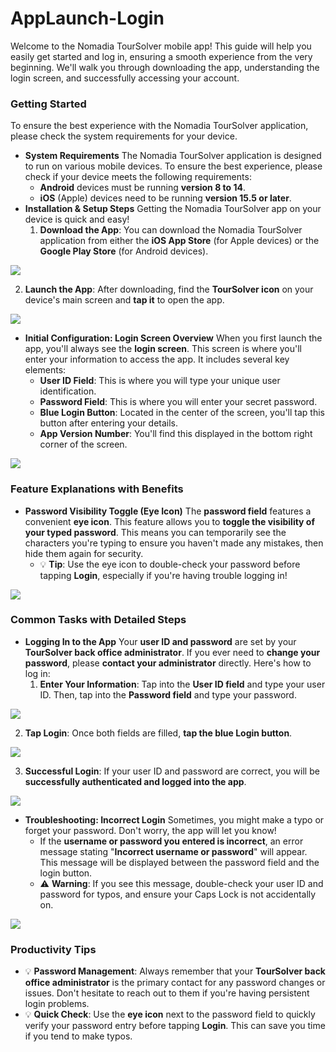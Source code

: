# AppLaunch-Login

Welcome to the Nomadia TourSolver mobile app! This guide will help you easily get started and log in, ensuring a smooth experience from the very beginning. We'll walk you through downloading the app, understanding the login screen, and successfully accessing your account.

### Getting Started

To ensure the best experience with the Nomadia TourSolver application, please check the system requirements for your device.

* **System Requirements** The Nomadia TourSolver application is designed to run on various mobile devices. To ensure the best experience, please check if your device meets the following requirements:
  * **Android** devices must be running **version 8 to 14**.
  * **iOS** (Apple) devices need to be running **version 15.5 or later**.
* **Installation & Setup Steps** Getting the Nomadia TourSolver app on your device is quick and easy!
  1. **Download the App**: You can download the Nomadia TourSolver application from either the **iOS App Store** (for Apple devices) or the **Google Play Store** (for Android devices).

![](../../.gitbook/assets/AppLaunch-Login_timestamp_0_to_04.png)

2. **Launch the App**: After downloading, find the **TourSolver icon** on your device's main screen and **tap it** to open the app.

![](<../../.gitbook/assets/AppLaunch-Login_timestamp_0_to_04 (1).png>)

* **Initial Configuration: Login Screen Overview** When you first launch the app, you'll always see the **login screen**. This screen is where you'll enter your information to access the app. It includes several key elements:
  * **User ID Field**: This is where you will type your unique user identification.
  * **Password Field**: This is where you will enter your secret password.
  * **Blue Login Button**: Located in the center of the screen, you'll tap this button after entering your details.
  * **App Version Number**: You'll find this displayed in the bottom right corner of the screen.

![](<../../.gitbook/assets/AppLaunch-Login_timestamp_0_to_33 (1).png>)

### Feature Explanations with Benefits

* **Password Visibility Toggle (Eye Icon)** The **password field** features a convenient **eye icon**. This feature allows you to **toggle the visibility of your typed password**. This means you can temporarily see the characters you're typing to ensure you haven't made any mistakes, then hide them again for security.
  * 💡 **Tip**: Use the eye icon to double-check your password before tapping **Login**, especially if you're having trouble logging in!

![](../../.gitbook/assets/AppLaunch-Login_timestamp_0_to_51.png)

### Common Tasks with Detailed Steps

* **Logging In to the App** Your **user ID and password** are set by your **TourSolver back office administrator**. If you ever need to **change your password**, please **contact your administrator** directly. Here's how to log in:
  1. **Enter Your Information**: Tap into the **User ID field** and type your user ID. Then, tap into the **Password field** and type your password.

![](<../../.gitbook/assets/AppLaunch-Login_timestamp_0_to_46 (1).png>)

2. **Tap Login**: Once both fields are filled, **tap the blue Login button**.

![](<../../.gitbook/assets/AppLaunch-Login_timestamp_0_to_51 (1).png>)

3. **Successful Login**: If your user ID and password are correct, you will be **successfully authenticated and logged into the app**.

![](../../.gitbook/assets/AppLaunch-Login_timestamp_1_to_32.png)

* **Troubleshooting: Incorrect Login** Sometimes, you might make a typo or forget your password. Don't worry, the app will let you know!
  * If the **username or password you entered is incorrect**, an error message stating "**Incorrect username or password**" will appear. This message will be displayed between the password field and the login button.
  * ⚠️ **Warning**: If you see this message, double-check your user ID and password for typos, and ensure your Caps Lock is not accidentally on.

![](<../../.gitbook/assets/Media (5).jpg>)

### Productivity Tips

* 💡 **Password Management**: Always remember that your **TourSolver back office administrator** is the primary contact for any password changes or issues. Don't hesitate to reach out to them if you're having persistent login problems.
* 💡 **Quick Check**: Use the **eye icon** next to the password field to quickly verify your password entry before tapping **Login**. This can save you time if you tend to make typos.
